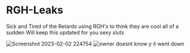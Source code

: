 # RGH-Leaks
Sick and Tired of the Retards using RGH's to think they are cool all of a sudden
Will keep this updated for you sexy sluts



![Screenshot 2023-02-02 224754](https://user-images.githubusercontent.com/114695247/216516404-ed9730c1-0d25-4682-94ba-7724f3ca9fe4.png)
![owner doesnt know y it went down](https://github.com/user-attachments/assets/1b4d6238-b753-499a-b72d-1b5532450426)
